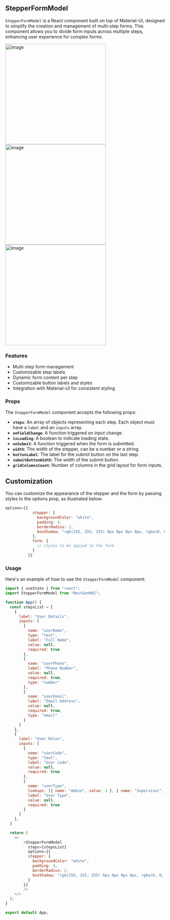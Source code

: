 ## StepperFormModel 

`StepperFormModel` is a React component built on top of Material-UI, designed to simplify the creation and management of multi-step forms. This component allows you to divide form inputs across multiple steps, enhancing user experience for complex forms.

<img width="317" alt="image" src="https://github.com/amoskyalo/NextGenMUI/assets/91586973/af41ff81-3847-4b85-ab29-0bece002adfa">
<img width="317" alt="image" src="https://github.com/amoskyalo/NextGenMUI/assets/91586973/73e264a2-2664-4cfe-8ab0-a736adc30c79">
<img width="318" alt="image" src="https://github.com/amoskyalo/NextGenMUI/assets/91586973/56d68c91-299c-40d8-84a5-e44329c9926c">

### Features

- Multi-step form management
- Customizable step labels
- Dynamic form content per step
- Customizable button labels and styles
- Integration with Material-UI for consistent styling

### Props

The `StepperFormModel` component accepts the following props:

- **`steps`**: An array of objects representing each step. Each object must have a `label` and an `inputs` array.
- **`onFieldChange`**: A function triggered on input change.
- **`isLoading`**: A boolean to indicate loading state.
- **`onSubmit`**: A function triggered when the form is submitted.
- **`width`**: The width of the stepper, can be a number or a string.
- **`buttonLabel`**: The label for the submit button on the last step.
- **`submitButtonWidth`**: The width of the submit button.
- **`gridColumnsCount`**: Number of columns in the grid layout for form inputs.

## Customization

You can customize the appearance of the stepper and the form by passing styles to the options prop, as illustrated below:

```javascript
options={{
            stepper: {
              backgroundColor: "white",
              padding: 4,
              borderRadius: 2,
              boxShadow: "rgb(255, 255, 255) 0px 0px 0px 0px, rgba(0, 0, 0, 0.05) 0px 0px 0px 1px, rgba(0, 0, 0, 0.1) 0px 10px 15px -3px, rgba(0, 0, 0, 0.05) 0px 4px 6px -2px",
            },
            form: {
              // styles to be appied to the form
            }
          }}
```

### Usage

Here's an example of how to use the `StepperFormModel` component:

```javaScript
import { useState } from "react";
import StepperFormModel from "NextGenMUI";

function App() {
  const stepsList = [
    {
      label: "User Details",
      inputs: [
        {
          name: "userName",
          type: "text",
          label: "Full Name",
          value: null,
          required: true
        },
        {
          name: "userPhone",
          label: "Phone Number",
          value: null,
          required: true,
          type: "number"
        },
        {
          name: "userEmail",
          label: "Email Address",
          value: null,
          required: true,
          type: "email"
        }
      ]
    },
    {
      label: "User Roles",
      inputs: [
        {
          name: "userCode",
          type: "text",
          label: "User Code",
          value: null,
          required: true
        },
        {
          name: "userType",
          lookups: [{ name: "Admin", value: 1 }, { name: "Supervisor", value: 0 }, { name: "IT Admin", value: 0 }],
          label: "User Type",
          value: null,
          required: true
        }
      ]
    },
  ]

  return (
    <>
        <StepperFormModel
          steps={stepsList}
          options={{
          stepper: {
            backgroundColor: "white",
            padding: 4,
            borderRadius: 2,
            boxShadow: "rgb(255, 255, 255) 0px 0px 0px 0px, rgba(0, 0, 0, 0.05) 0px 0px 0px 1px, rgba(0, 0, 0, 0.1) 0px 10px 15px -3px, rgba(0, 0, 0, 0.05) 0px 4px 6px -2px",
          }
        }}
        />
    </>
  );
}

export default App;


```
